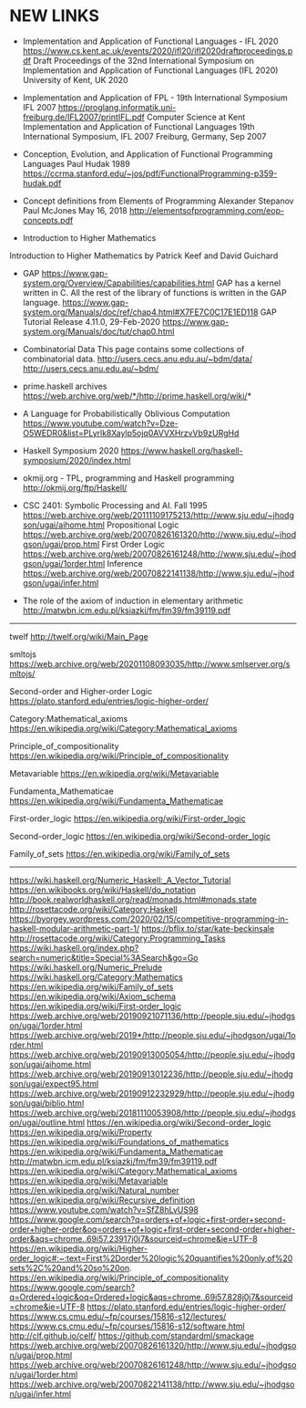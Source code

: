 # NEW LINKS
* Implementation and Application of Functional Languages - IFL 2020
https://www.cs.kent.ac.uk/events/2020/ifl20/ifl2020draftproceedings.pdf
Draft Proceedings of the 32nd International Symposium on
Implementation and Application of Functional Languages (IFL 2020)
University of Kent, UK 2020

* Implementation and Application of FPL - 19th International Symposium IFL 2007
https://proglang.informatik.uni-freiburg.de/IFL2007/printIFL.pdf
Computer Science at Kent
Implementation and Application of Functional Languages
19th International Symposium, IFL 2007
Freiburg, Germany, Sep 2007

* Conception, Evolution, and Application of Functional Programming Languages
Paul Hudak 1989
https://ccrma.stanford.edu/~jos/pdf/FunctionalProgramming-p359-hudak.pdf

* Concept definitions from Elements of Programming
Alexander Stepanov Paul McJones
May 16, 2018
http://elementsofprogramming.com/eop-concepts.pdf

* Introduction to Higher Mathematics

Introduction to Higher Mathematics by Patrick Keef and David Guichard

* GAP
https://www.gap-system.org/Overview/Capabilities/capabilities.html
GAP has a kernel written in C.
All the rest of the library of functions is written in the GAP language.
https://www.gap-system.org/Manuals/doc/ref/chap4.html#X7FE7C0C17E1ED118
GAP Tutorial
Release 4.11.0, 29-Feb-2020
https://www.gap-system.org/Manuals/doc/tut/chap0.html

* Combinatorial Data
This page contains some collections of combinatorial data.
http://users.cecs.anu.edu.au/~bdm/data/
http://users.cecs.anu.edu.au/~bdm/

* prime.haskell archives
https://web.archive.org/web/*/http://prime.haskell.org/wiki/*

* A Language for Probabilistically Oblivious Computation
https://www.youtube.com/watch?v=Dze-O5WEDR0&list=PLyrlk8Xaylp5ojq0AVVXHrzvVb9zURgHd

* Haskell Symposium 2020
https://www.haskell.org/haskell-symposium/2020/index.html

* okmij.org - TPL, programming and Haskell programming
http://okmij.org/ftp/Haskell/

* CSC 2401: Symbolic Processing and AI. Fall 1995
https://web.archive.org/web/20111109175213/http://www.sju.edu/~jhodgson/ugai/aihome.html
Propositional Logic
https://web.archive.org/web/20070826161320/http://www.sju.edu/~jhodgson/ugai/prop.html
First Order Logic
https://web.archive.org/web/20070826161248/http://www.sju.edu/~jhodgson/ugai/1order.html
Inference
https://web.archive.org/web/20070822141138/http://www.sju.edu/~jhodgson/ugai/infer.html

* The role of the axiom of induction in elementary arithmetic
http://matwbn.icm.edu.pl/ksiazki/fm/fm39/fm39119.pdf



-------


twelf
http://twelf.org/wiki/Main_Page

smltojs
https://web.archive.org/web/20201108093035/http://www.smlserver.org/smltojs/

Second-order and Higher-order Logic
https://plato.stanford.edu/entries/logic-higher-order/

Category:Mathematical_axioms
https://en.wikipedia.org/wiki/Category:Mathematical_axioms

Principle_of_compositionality
https://en.wikipedia.org/wiki/Principle_of_compositionality

Metavariable
https://en.wikipedia.org/wiki/Metavariable

Fundamenta_Mathematicae
https://en.wikipedia.org/wiki/Fundamenta_Mathematicae

First-order_logic
https://en.wikipedia.org/wiki/First-order_logic

Second-order_logic
https://en.wikipedia.org/wiki/Second-order_logic

Family_of_sets
https://en.wikipedia.org/wiki/Family_of_sets




-------


https://wiki.haskell.org/Numeric_Haskell:_A_Vector_Tutorial
https://en.wikibooks.org/wiki/Haskell/do_notation
http://book.realworldhaskell.org/read/monads.html#monads.state
http://rosettacode.org/wiki/Category:Haskell
https://byorgey.wordpress.com/2020/02/15/competitive-programming-in-haskell-modular-arithmetic-part-1/
https://bflix.to/star/kate-beckinsale
http://rosettacode.org/wiki/Category:Programming_Tasks
https://wiki.haskell.org/index.php?search=numeric&title=Special%3ASearch&go=Go
https://wiki.haskell.org/Numeric_Prelude
https://wiki.haskell.org/Category:Mathematics
https://en.wikipedia.org/wiki/Family_of_sets
https://en.wikipedia.org/wiki/Axiom_schema
https://en.wikipedia.org/wiki/First-order_logic
https://web.archive.org/web/20190921071136/http://people.sju.edu/~jhodgson/ugai/1order.html
https://web.archive.org/web/2019*/http://people.sju.edu/~jhodgson/ugai/1order.html
https://web.archive.org/web/20190913005054/http://people.sju.edu/~jhodgson/ugai/aihome.html
https://web.archive.org/web/20190913012236/http://people.sju.edu/~jhodgson/ugai/expect95.html
https://web.archive.org/web/20190912232929/http://people.sju.edu/~jhodgson/ugai/biblio.html
https://web.archive.org/web/20181110053908/http://people.sju.edu/~jhodgson/ugai/outline.html
https://en.wikipedia.org/wiki/Second-order_logic
https://en.wikipedia.org/wiki/Property
https://en.wikipedia.org/wiki/Foundations_of_mathematics
https://en.wikipedia.org/wiki/Fundamenta_Mathematicae
http://matwbn.icm.edu.pl/ksiazki/fm/fm39/fm39119.pdf
https://en.wikipedia.org/wiki/Category:Mathematical_axioms
https://en.wikipedia.org/wiki/Metavariable
https://en.wikipedia.org/wiki/Natural_number
https://en.wikipedia.org/wiki/Recursive_definition
https://www.youtube.com/watch?v=SfZ8hLvUS98
https://www.google.com/search?q=orders+of+logic+first-order+second-order+higher-order&oq=orders+of+logic+first-order+second-order+higher-order&aqs=chrome..69i57.23917j0j7&sourceid=chrome&ie=UTF-8
https://en.wikipedia.org/wiki/Higher-order_logic#:~:text=First%2Dorder%20logic%20quantifies%20only,of%20sets%2C%20and%20so%20on.
https://en.wikipedia.org/wiki/Principle_of_compositionality
https://www.google.com/search?q=Ordered+logic&oq=Ordered+logic&aqs=chrome..69i57.828j0j7&sourceid=chrome&ie=UTF-8
https://plato.stanford.edu/entries/logic-higher-order/
https://www.cs.cmu.edu/~fp/courses/15816-s12/lectures/
https://www.cs.cmu.edu/~fp/courses/15816-s12/software.html
http://clf.github.io/celf/
https://github.com/standardml/smackage
https://web.archive.org/web/20070826161320/http://www.sju.edu/~jhodgson/ugai/prop.html
https://web.archive.org/web/20070826161248/http://www.sju.edu/~jhodgson/ugai/1order.html
https://web.archive.org/web/20070822141138/http://www.sju.edu/~jhodgson/ugai/infer.html
